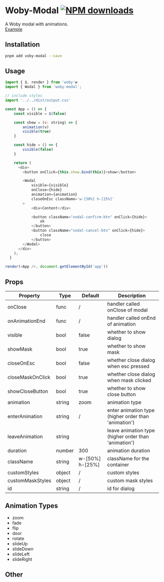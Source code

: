 # Woby-Modal [![NPM downloads](http://img.shields.io/pnpm/dm/woby-modal.svg.svg?style=flat-square)](https://npmjs.org/package/woby-modal)

A Woby modal with animations.  
[Example](https://github.com/wongchichong/woby-modal)

## Installation

```bash
pnpm add voby-modal --save
```

## Usage

```javascript
import { $, render } from 'woby'w
import { Wodal } from 'woby-modal';

// include styles
import '../../dist/output.css'

const App = () => {
    const visible = $(false)

    const show = (v: string) => {
        animation(v)
        visible(true)
    }

    const hide = () => {
        visible(false)
    }

    return (
      <div>
        <button onClick={this.show.bind(this)}>show</button>

        <Wodal
            visible={visible}
            onClose={hide}
            animation={animation}
            closeOnEsc className='w-[50%] h-[25%]'
        >
            <div>Content</div>

            <button className="vodal-confirm-btn" onClick={hide}>
                ok
            </button>
            <button className="vodal-cancel-btn" onClick={hide}>
                close
            </button>
        </Wodal>
      </div>
    );
  }

render(<App />, document.getElementById('app'))

```

## Props

| Property         | Type   | Default | Description                                          |
| ---------------- | ------ | ------- | ---------------------------------------------------- |
| onClose          | func   | /       | handler called onClose of modal                      |
| onAnimationEnd   | func   | /       | handler called onEnd of animation                    |
| visible          | bool   | false   | whether to show dialog                               |
| showMask         | bool   | true    | whether to show mask                                 |
| closeOnEsc       | bool   | false   | whether close dialog when esc pressed                |
| closeMaskOnClick | bool   | true    | whether close dialog when mask clicked               |
| showCloseButton  | bool   | true    | whether to show close button                         |
| animation        | string | zoom    | animation type                                       |
| enterAnimation   | string | /       | enter animation type (higher order than 'animation') |
| leaveAnimation   | string |         | leave animation type (higher order than 'animation') |
| duration         | number | 300     | animation duration                                   |
| className        | string | w-[50%] h-[25%]       | className for the container                          |
| customStyles     | object | /       | custom styles                                        |
| customMaskStyles | object | /       | custom mask styles                                   |
| id               | string | /       | id for dialog                                        |

## Animation Types

- zoom
- fade
- flip
- door
- rotate
- slideUp
- slideDown
- slideLeft
- slideRight

## Other

